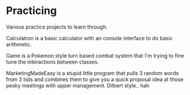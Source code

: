 # Practicing

Various practice projects to learn through.

Calculatron is a basic calculator with an console interface to do basic arithmetic.

Game is a Pokemon style turn based combat system that I'm trying to fine tune the interactions between classes.

MarketingMadeEasy is a stupid little program that pulls 3 random words from 3 lists and combines them to give you a quick proposal idea at those pesky meetings with upper management. Dilbert style.. hah
